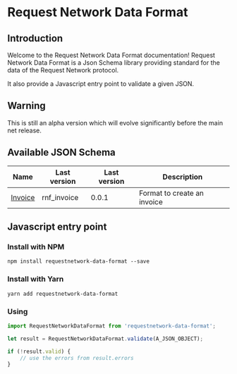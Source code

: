 # Request Network Data Format

## Introduction
Welcome to the Request Network Data Format documentation! Request Network Data Format is a Json Schema library providing standard for the data of the Request Network protocol. 

It also provide a Javascript entry point to validate a given JSON.

## Warning
This is still an alpha version which will evolve significantly before the main net release. 

## Available JSON Schema
| Name | Last version | Last version | Description |
| ------------ | ------------ | ------------ | ------------ | 
| [Invoice](/packages/requestNetworkDataFormat/src/format/rnf_invoice) | rnf_invoice | 0.0.1 | Format to create an invoice  |


## Javascript entry point

### Install with NPM
`npm install requestnetwork-data-format --save`

### Install with Yarn
`yarn add requestnetwork-data-format`

### Using
```js
import RequestNetworkDataFormat from 'requestnetwork-data-format';

let result = RequestNetworkDataFormat.validate(A_JSON_OBJECT);

if (!result.valid) {
    // use the errors from result.errors
}
```
